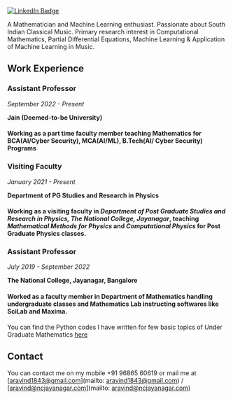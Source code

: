 [![LinkedIn Badge](https://img.shields.io/badge/LinkedIn-Profile-informational?style=flat&logo=linkedin&logoColor=white&color=0D76A8)](www.linkedin.com/in/aravind-nagaraju)

A Mathematician and Machine Learning enthusiast. Passionate about South Indian Classical Music. Primary research interest in Computational Mathematics, Partial Differential Equations, Machine Learning & Application of Machine Learning in Music.

## Work Experience

### Assistant Professor
_September 2022 - Present_

**Jain (Deemed-to-be University)**

#### Working as a part time faculty member teaching Mathematics for BCA(AI/Cyber Security), MCA(AI/ML), B.Tech(AI/ Cyber Security) Programs

### Visiting Faculty 
_January 2021 - Present_

**Department of PG Studies and Research in Physics**

#### Working as a visiting faculty in _**Department of Post Graduate Studies and Research in Physics, The National College, Jayanagar**_, teaching _Mathematical Methods for Physics_ and _Computational Physics_ for Post Graduate Physics classes.


### Assistant Professor 
_July 2019 - September 2022_

**The National College, Jayanagar, Bangalore**

#### Worked as a faculty member in Department of Mathematics handling undergraduate classes and Mathematics Lab instructing softwares like SciLab and Maxima.


You can find the Python codes I have written for few basic topics of Under Graduate Mathematics [here](https://github.com/AravindNagaraju/BSc_Codes)

## Contact

You can contact me on my mobile +91 96865 60619 or mail me at [aravind1843@gmail.com](mailto: aravind1843@gmail.com) / [aravind@ncjayanagar.com](mailto: aravind@ncjayanagar.com)
